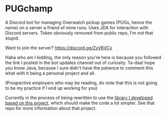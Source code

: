 # PUGchamp

A Discord bot for managing Overwatch pickup games (PUGs, hence the name) on a server a friend of mine runs. Uses JDA for interaction with Discord servers. Token obviously removed from public repo, I'm not that stupid.

Want to join the server? https://discord.gg/ZvV6VCy

Haha who am I kidding, the only reason you're here is because you followed the link I posted in the bot updates channel out of curiosity. Ta-daa! hope you know Java, because I sure didn't have the patience to comment this what with it being a personal project and all.

(Prospective employers who may be reading, do note that this is not going to be my practice if I end up working for you)

Currently in the process of being rewritten to use the [library I developed based on this project](https://github.com/esSteres/discord-CMD), which should make the code a lot simpler. See that repo for more information about that project.
